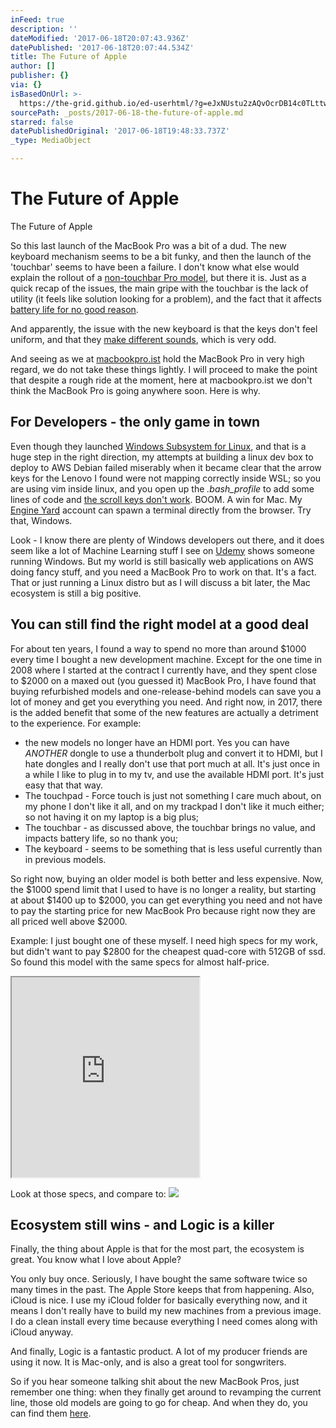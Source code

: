 ```yaml
---
inFeed: true
description: ''
dateModified: '2017-06-18T20:07:43.936Z'
datePublished: '2017-06-18T20:07:44.534Z'
title: The Future of Apple
author: []
publisher: {}
via: {}
isBasedOnUrl: >-
  https://the-grid.github.io/ed-userhtml/?g=eJxNUstu2zAQvOcrDB14c0TLttw4povmkj4QpICR9kgw5FIiTJEKuY7invIh7c_lS0LRDtA97c4uZwa73CjzPIl4tMDeXv8ivOBUWNO4tQSHEK7fXv9tLy42RgfRwXmwGIzCdj2raP9y3YJpWlxXi7EoJp0IjXF5gBX0oz4NZSDK4K01rmGF88Uk8z76oCCc2kGyoiyHOHXiUnTij3dToeIxInSX0ndlom4AY_n0eQfh2Uj4BSEa71hF6Yp-qipy7-D7js3IfQ9B4Ni6BfyivmJnyZ0Ie8CfVkhgDzsS_SGkTEgSQLMnzWPPRTSOo7FEKI7HHlgfvDpI5Mn0nmAQcp_cc6OYiK0VThk_rSjpMnOfmU--E2czqiedDHdpo-yG0tvq7mb14zcZheL_wCjwTbElpUJrWM2XVbXQs1mt54srvdRLoPSqVjWJrR_4eWcYDpAfct-Dizx5dzDwwTjlB6aFjUD6kNbEpbc-sHkOggbtB0RpXUtKHptzrXMU49nL0923mzJ9k-07nIrDQA
sourcePath: _posts/2017-06-18-the-future-of-apple.md
starred: false
datePublishedOriginal: '2017-06-18T19:48:33.737Z'
_type: MediaObject

---
```

# The Future of Apple

The Future of Apple

So this last launch of the MacBook Pro was a bit of a dud. The new keyboard mechanism seems to be a bit funky, and then the launch of the 'touchbar' seems to have been a failure. I don't know what else would explain the rollout of a [non-touchbar Pro model][0], but there it is. Just as a quick recap of the issues, the main gripe with the touchbar is the lack of utility (it feels like solution looking for a problem), and the fact that it affects [battery life for no good reason][1].

And apparently, the issue with the new keyboard is that the keys don't feel uniform, and that they [make different sounds][2], which is very odd.

And seeing as we at [macbookpro.ist][3] hold the MacBook Pro in very high regard, we do not take these things lightly. I will proceed to make the point that despite a rough ride at the moment, here at macbookpro.ist we don't think the MacBook Pro is going anywhere soon. Here is why.

## For Developers - the only game in town

Even though they launched [Windows Subsystem for Linux][4], and that is a huge step in the right direction, my attempts at building a linux dev box to deploy to AWS Debian failed miserably when it became clear that the arrow keys for the Lenovo I found were not mapping correctly inside WSL; so you are using vim inside linux, and you open up the _.bash\_profile_ to add some lines of code and [the scroll keys don't work][5]. BOOM. A win for Mac. My [Engine Yard][6] account can spawn a terminal directly from the browser. Try that, Windows.

Look - I know there are plenty of Windows developers out there, and it does seem like a lot of Machine Learning stuff I see on [Udemy][7] shows someone running Windows. But my world is still basically web applications on AWS doing fancy stuff, and you need a MacBook Pro to work on that. It's a fact. That or just running a Linux distro but as I will discuss a bit later, the Mac ecosystem is still a big positive.

## You can still find the right model at a good deal

For about ten years, I found a way to spend no more than around $1000 every time I bought a new development machine. Except for the one time in 2008 where I started at the contract I currently have, and they spent close to $2000 on a maxed out (you guessed it) MacBook Pro, I have found that buying refurbished models and one-release-behind models can save you a lot of money and get you everything you need. And right now, in 2017, there is the added benefit that some of the new features are actually a detriment to the experience. For example:

* the new models no longer have an HDMI port. Yes you can have _ANOTHER_ dongle to use a thunderbolt plug and convert it to HDMI, but I hate dongles and I really don't use that port much at all. It's just once in a while I like to plug in to my tv, and use the available HDMI port. It's just easy that that way.
* The touchpad - Force touch is just not something I care much about, on my phone I don't like it all, and on my trackpad I don't like it much either; so not having it on my laptop is a big plus;
* The touchbar - as discussed above, the touchbar brings no value, and impacts battery life, so no thank you;
* The keyboard - seems to be something that is less useful currently than in previous models.

So right now, buying an older model is both better and less expensive. Now, the $1000 spend limit that I used to have is no longer a reality, but starting at about $1400 up to $2000, you can get everything you need and not have to pay the starting price for new MacBook Pro because right now they are all priced well above $2000\.

Example: I just bought one of these myself. I need high specs for my work, but didn't want to pay $2800 for the cheapest quad-core with 512GB of ssd. So found this model with the same specs for almost half-price.

<iframe src="https://the-grid.github.io/ed-userhtml/?g=eJxNUl1v2yAUfc-vsPzAW2pC2tRNTabtpdu0qZOirtNeEIFrGwWDCzdzs18_bKdTrwTifnDO4XIrlAcLWcSzBZ6jzgajsd2uKe1f7zOEV1xKaxq3zRQ4hHCf7xYVhl2FelcV45bWojJ1kN1_mBmDsRGjBdO0uGXXo5NnnQyNcVMBz-mbPxdNgaiCt9a4hufO59mEe_BBQ5jTQfG8KIa4dPJKdvKvd0up4zkidFfKd0WCbgBj8fJhD-GPUfATQjTecUbpLS0ZI48Ovu75ijz2ECSOqQfAj_ozdpZ8l-EI-MNKBfxpT6I_hXSSigSo-UstYi9kNE6gsURqgeceeB-8PikUSfSRYJDqmNQLo7mMrZVOG79klHQTcj8hz7oTZjOyJ54p3KUG80-U_vr98PStfCYjUXwfGAm-aM4ObENv5fX6rgS90lStV2pFb9hdLcvyJj0wtn4Ql55hOMF0UfgeXBRJu4NBDMZpP_Ba2gikD6lNQnnrA19PRtCgfQtRutkoSg7Nxa8nS3OQJauK-esvw1Ck0VikfRyq3T-09c--" height="320" style=""></iframe>

Look at those specs, and compare to:
![](https://the-grid-user-content.s3-us-west-2.amazonaws.com/d674824e-7e4f-47f7-aff2-7ebf3791009e.png)

## Ecosystem still wins - and Logic is a killer

Finally, the thing about Apple is that for the most part, the ecosystem is great. You know what I love about Apple?

You only buy once. Seriously, I have bought the same software twice so many times in the past. The Apple Store keeps that from happening. Also, iCloud is nice. I use my iCloud folder for basically everything now, and it means I don't really have to build my new machines from a previous image. I do a clean install every time because everything I need comes along with iCloud anyway.

And finally, Logic is a fantastic product. A lot of my producer friends are using it now. It is Mac-only, and is also a great tool for songwriters.

So if you hear someone talking shit about the new MacBook Pros, just remember one thing: when they finally get around to revamping the current line, those old models are going to go for cheap. And when they do, you can find them [here][3].

[0]: https://9to5mac.com/2016/11/08/hands-on-late-2016-13-inch-macbook-pro-without-touch-bar-video/
[1]: https://www.jeffgeerling.com/blog/2017/i-returned-my-2016-macbook-pro-touch-bar
[2]: https://www.macrumors.com/2017/02/21/2016-macbook-pro-keyboard-issues/
[3]: http://macbookpro.ist/
[4]: https://blogs.msdn.microsoft.com/wsl/
[5]: https://github.com/Microsoft/BashOnWindows/issues/111
[6]: https://cloud.engineyard.com/
[7]: https://www.udemy.com/machinelearning/learn/v4/overview